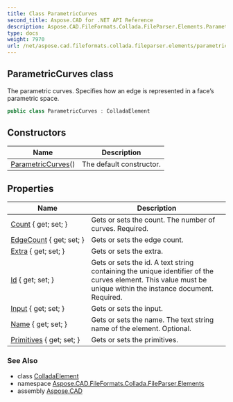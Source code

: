 ```yaml
---
title: Class ParametricCurves
second_title: Aspose.CAD for .NET API Reference
description: Aspose.CAD.FileFormats.Collada.FileParser.Elements.ParametricCurves class. The parametric curves. Specifies how an edge is represented in a faces parametric space
type: docs
weight: 7970
url: /net/aspose.cad.fileformats.collada.fileparser.elements/parametriccurves/
---
```

## ParametricCurves class

The parametric curves. Specifies how an edge is represented in a face’s parametric space.

```csharp
public class ParametricCurves : ColladaElement
```

## Constructors

| Name | Description |
| --- | --- |
| [ParametricCurves](parametriccurves/)() | The default constructor. |

## Properties

| Name | Description |
| --- | --- |
| [Count](../../aspose.cad.fileformats.collada.fileparser.elements/parametriccurves/count/) { get; set; } | Gets or sets the count. The number of curves. Required. |
| [EdgeCount](../../aspose.cad.fileformats.collada.fileparser.elements/parametriccurves/edgecount/) { get; set; } | Gets or sets the edge count. |
| [Extra](../../aspose.cad.fileformats.collada.fileparser.elements/parametriccurves/extra/) { get; set; } | Gets or sets the extra. |
| [Id](../../aspose.cad.fileformats.collada.fileparser.elements/parametriccurves/id/) { get; set; } | Gets or sets the id. A text string containing the unique identifier of the curves element. This value must be unique within the instance document. Required. |
| [Input](../../aspose.cad.fileformats.collada.fileparser.elements/parametriccurves/input/) { get; set; } | Gets or sets the input. |
| [Name](../../aspose.cad.fileformats.collada.fileparser.elements/parametriccurves/name/) { get; set; } | Gets or sets the name. The text string name of the element. Optional. |
| [Primitives](../../aspose.cad.fileformats.collada.fileparser.elements/parametriccurves/primitives/) { get; set; } | Gets or sets the primitives. |

### See Also

* class [ColladaElement](../colladaelement/)
* namespace [Aspose.CAD.FileFormats.Collada.FileParser.Elements](../../aspose.cad.fileformats.collada.fileparser.elements/)
* assembly [Aspose.CAD](../../)


